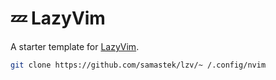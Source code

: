 # 💤 LazyVim

A starter template for [LazyVim](https://github.com/LazyVim/LazyVim).




```bash
git clone https://github.com/samastek/lzv/~ /.config/nvim
```
```
```
```
```
```
```
